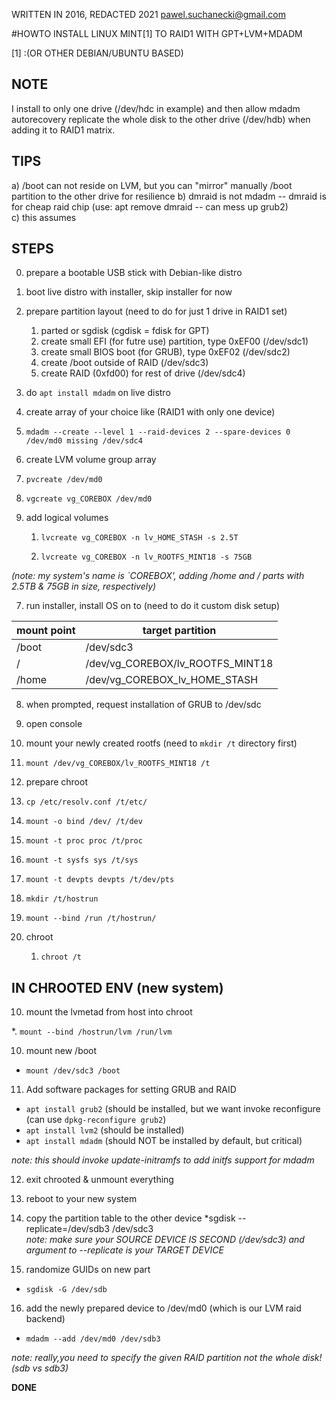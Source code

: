 WRITTEN IN 2016, REDACTED 2021
pawel.suchanecki@gmail.com


#HOWTO INSTALL LINUX MINT[1] TO RAID1 WITH GPT+LVM+MDADM

[1] :(OR OTHER DEBIAN/UBUNTU BASED)

NOTE
---
I install to only one drive (/dev/hdc in example) and then allow mdadm autorecovery replicate the whole disk to the other drive (/dev/hdb) when adding it to RAID1 matrix.

TIPS
--- 
a) /boot can not reside on LVM, but you can "mirror" manually /boot partition to the other drive for resilience
b) dmraid is not mdadm -- dmraid is for cheap raid chip (use: apt remove dmraid -- can mess up grub2)  
c) this assumes


STEPS
---
0. prepare a bootable USB stick with Debian-like distro

1. boot live distro with installer, skip installer for now

2. prepare partition layout (need to do for just 1 drive in RAID1 set)

   1. parted or sgdisk (cgdisk = fdisk for GPT)
   2. create small EFI (for futre use) partition, type 0xEF00 (/dev/sdc1)
   3. create small BIOS boot (for GRUB), type 0xEF02 (/dev/sdc2)
   4. create /boot outside of RAID (/dev/sdc3)
   5. create RAID (0xfd00) for rest of drive (/dev/sdc4)

3. do `apt install mdadm` on live distro

4. create array of your choice like (RAID1 with only one device)

  1. `mdadm --create --level 1 --raid-devices 2 --spare-devices 0 /dev/md0 missing /dev/sdc4`

5. create LVM volume group array

  1. `pvcreate /dev/md0`

  2. `vgcreate vg_COREBOX /dev/md0`

6. add logical volumes 

   1. `lvcreate vg_COREBOX -n lv_HOME_STASH -s 2.5T`

   2. `lvcreate vg_COREBOX -n lv_ROOTFS_MINT18 -s 75GB`

*(note: my system's name is `COREBOX', adding /home and / parts with 2.5TB & 75GB in size, respectively)*

7. run installer, install OS on to (need to do it custom disk setup)

mount point | target partition 
------------|--------------------
/boot | /dev/sdc3
/ | /dev/vg_COREBOX/lv_ROOTFS_MINT18
/home | /dev/vg_COREBOX_lv_HOME_STASH

8. when prompted, request installation of GRUB to /dev/sdc

9. open console

10. mount your newly created rootfs (need to `mkdir /t` directory first)

  1. `mount /dev/vg_COREBOX/lv_ROOTFS_MINT18 /t`

8. prepare chroot

  1. `cp /etc/resolv.conf /t/etc/`

  2. `mount -o bind /dev/ /t/dev`

  3.  `mount -t proc proc /t/proc`

  4. `mount -t sysfs sys /t/sys`

  5. `mount -t devpts devpts /t/dev/pts`

  6. `mkdir /t/hostrun`

  7. `mount --bind /run /t/hostrun/`

9. chroot

   1. `chroot /t`

IN CHROOTED ENV (new system)
---

10. mount the lvmetad from host into chroot

   *. `mount --bind /hostrun/lvm /run/lvm`

10. mount new /boot

   * `mount /dev/sdc3 /boot`

11. Add software packages for setting GRUB and RAID 
  
   * `apt install grub2` (should be installed, but we want invoke reconfigure (can use `dpkg-reconfigure grub2`)
   * `apt install lvm2` (should be installed)
   *  `apt install mdadm` (should NOT be installed by default, but critical)

   *note: this should invoke update-initramfs to add initfs support for mdadm*

12. exit chrooted & unmount everything

13. reboot to your new system

14. copy the partition table to the other device
*sgdisk --replicate=/dev/sdb3 /dev/sdc3  
*note: make sure your SOURCE DEVICE IS SECOND (/dev/sdc3) and argument to --replicate is your TARGET DEVICE*

15. randomize GUIDs on new part

  * `sgdisk -G /dev/sdb`

16. add the newly prepared device to /dev/md0 (which is our LVM raid backend)

   * `mdadm --add /dev/md0 /dev/sdb3`

*note: really,you need to specify the given RAID partition not the whole disk! (sdb vs sdb3)*

**DONE**
